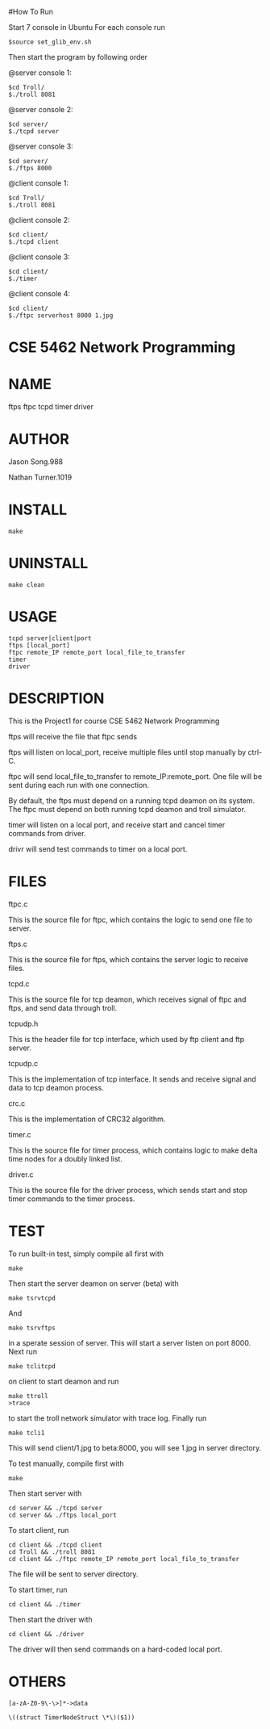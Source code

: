 #How To Run

Start 7 console in Ubuntu
For each console run

    $source set_glib_env.sh

Then start the program by following order

@server console 1:

    $cd Troll/
    $./troll 8081

@server console 2:

    $cd server/
    $./tcpd server

@server console 3:

    $cd server/
    $./ftps 8000

@client console 1:

    $cd Troll/
    $./troll 8081

@client console 2:

    $cd client/
    $./tcpd client

@client console 3:

    $cd client/
    $./timer

@client console 4:

    $cd client/
    $./ftpc serverhost 8000 1.jpg



















# CSE 5462 Network Programming

# NAME

ftps ftpc tcpd timer driver

# AUTHOR

Jason Song.988

Nathan Turner.1019

# INSTALL

    make

# UNINSTALL

    make clean

# USAGE

    tcpd server|client|port
    ftps [local_port]
    ftpc remote_IP remote_port local_file_to_transfer
    timer
    driver

# DESCRIPTION

This is the Project1 for course CSE 5462 Network Programming

ftps will receive the file that ftpc sends

ftps will listen on local_port, receive multiple files until stop manually by ctrl-C.

ftpc will send local_file_to_transfer to remote_IP:remote_port. One file will be sent during each run with one connection.

By default, the ftps must depend on a running tcpd deamon on its system. The ftpc must depend on both running tcpd deamon and troll simulator.

timer will listen on a local port, and receive start and cancel timer commands from driver.

drivr will send test commands to timer on a local port.

# FILES

ftpc.c

This is the source file for ftpc, which contains the logic to send one file to server.

ftps.c

This is the source file for ftps, which contains the server logic to receive files.

tcpd.c

This is the source file for tcp deamon, which receives signal of ftpc and ftps, and send data through troll.

tcpudp.h

This is the header file for tcp interface, which used by ftp client and ftp server.

tcpudp.c

This is the implementation of tcp interface. It sends and receive signal and data to tcp deamon process.

crc.c

This is the implementation of CRC32 algorithm.

timer.c

This is the source file for timer process, which contains logic to make delta time nodes for a doubly linked list.

driver.c

This is the source file for the driver process, which sends start and stop timer commands to the timer process.

# TEST
To run built-in test, simply compile all first with

    make

Then start the server deamon on server (beta) with

    make tsrvtcpd

And

    make tsrvftps

in a sperate session of server. This will start a server listen on port 8000. Next run

    make tclitcpd

on client to start deamon and run

    make ttroll
    >trace

to start the troll network simulator with trace log. Finally run

    make tcli1

This will send client/1.jpg to beta:8000, you will see 1.jpg in server directory.

To test manually, compile first with

    make

Then start server with

    cd server && ./tcpd server
    cd server && ./ftps local_port

To start client, run

    cd client && ./tcpd client
    cd Troll && ./troll 8081
    cd client && ./ftpc remote_IP remote_port local_file_to_transfer

The file will be sent to server directory.

To start timer, run

    cd client && ./timer

Then start the driver with

    cd client && ./driver

The driver will then send commands on a hard-coded local port.

# OTHERS

    [a-zA-Z0-9\-\>]*->data

    \((struct TimerNodeStruct \*\)($1))
